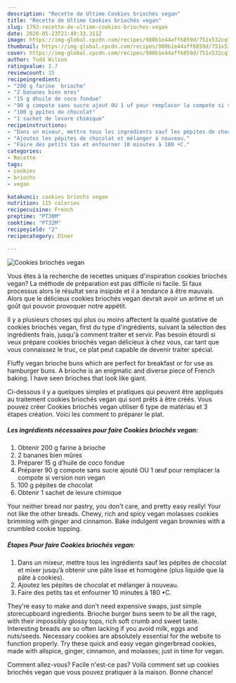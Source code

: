 ```yaml
---
description: "Recette de Ultime Cookies briochés vegan"
title: "Recette de Ultime Cookies briochés vegan"
slug: 1793-recette-de-ultime-cookies-brioches-vegan
date: 2020-05-23T21:49:33.311Z
image: https://img-global.cpcdn.com/recipes/980b1e44aff6859d/751x532cq70/cookies-brioches-vegan-photo-principale-de-la-recette.jpg
thumbnail: https://img-global.cpcdn.com/recipes/980b1e44aff6859d/751x532cq70/cookies-brioches-vegan-photo-principale-de-la-recette.jpg
cover: https://img-global.cpcdn.com/recipes/980b1e44aff6859d/751x532cq70/cookies-brioches-vegan-photo-principale-de-la-recette.jpg
author: Todd Wilson
ratingvalue: 3.7
reviewcount: 15
recipeingredient:
- "200 g farine  brioche"
- "2 bananes bien mres"
- "15 g dhuile de coco fondue"
- "90 g compote sans sucre ajout OU 1 uf pour remplacer la compote si version non vegan"
- "100 g ppites de chocolat"
- "1 sachet de levure chimique"
recipeinstructions:
- "Dans un mixeur, mettre tous les ingrédients sauf les pépites de chocolat et mixer jusqu’à obtenir une pâte lisse et homogène (plus liquide que la pâte à cookies)."
- "Ajoutez les pépites de chocolat et mélanger à nouveau."
- "Faire des petits tas et enfourner 10 minutes à 180 •C."
categories:
- Recette
tags:
- cookies
- briochs
- vegan

katakunci: cookies briochs vegan 
nutrition: 115 calories
recipecuisine: French
preptime: "PT30M"
cooktime: "PT32M"
recipeyield: "2"
recipecategory: Dîner

---
```



![Cookies briochés vegan](https://img-global.cpcdn.com/recipes/980b1e44aff6859d/751x532cq70/cookies-brioches-vegan-photo-principale-de-la-recette.jpg)

Vous êtes à la recherche de recettes uniques d'inspiration cookies briochés vegan? La méthode de préparation est pas difficile ni facile. Si faux processus alors le résultat sera insipide et il a tendance à être mauvais. Alors que le délicieux cookies briochés vegan devrait avoir un arôme et un goût qui pouvoir provoquer notre appétit.

Il y a plusieurs choses qui plus ou moins affectent la qualité gustative de cookies briochés vegan, first du type d'ingrédients, suivant la sélection des ingrédients frais, jusqu'à comment traiter et servir. Pas besoin étourdi si veux prépare cookies briochés vegan délicieux à chez vous, car tant que vous connaissez le truc, ce plat peut capable de devenir traiter spécial.

Fluffy vegan brioche buns which are perfect for breakfast or for use as hamburger buns. A brioche is an enigmatic and diverse piece of French baking. I have seen brioches that look like giant.


Ci-dessous il y a quelques simples et pratiques qui peuvent être appliqués au traitement cookies briochés vegan qui sont prêts à être créés. Vous pouvez créer Cookies briochés vegan utiliser 6 type de matériau et 3 étapes création. Voici les comment to préparer le plat.

<!--inarticleads1-->

##### Les ingrédients nécessaires pour faire Cookies briochés vegan:

1. Obtenir 200 g farine à brioche
1.  2 bananes bien mûres
1. Préparer 15 g d’huile de coco fondue
1. Préparer 90 g compote sans sucre ajouté OU 1 œuf pour remplacer la compote si version non vegan
1.  100 g pépites de chocolat
1. Obtenir 1 sachet de levure chimique


Your neither bread nor pastry, you don&#39;t care, and pretty easy really! Your not like the other breads. Chewy, rich and spicy vegan molasses cookies brimming with ginger and cinnamon. Bake indulgent vegan brownies with a crumbled cookie topping. 

<!--inarticleads2-->

##### Étapes Pour faire Cookies briochés vegan:

1. Dans un mixeur, mettre tous les ingrédients sauf les pépites de chocolat et mixer jusqu’à obtenir une pâte lisse et homogène (plus liquide que la pâte à cookies).
1. Ajoutez les pépites de chocolat et mélanger à nouveau.
1. Faire des petits tas et enfourner 10 minutes à 180 •C.


They&#39;re easy to make and don&#39;t need expensive swaps, just simple storecupboard ingredients. Brioche burger buns seem to be all the rage, with their impossibly glossy tops, rich soft crumb and sweet taste. Interesting breads are so often lacking if you avoid milk, eggs and nuts/seeds. Necessary cookies are absolutely essential for the website to function properly. Try these quick and easy vegan gingerbread cookies, made with allspice, ginger, cinnamon, and molasses; just in time for vegan. 


Comment allez-vous? Facile n'est-ce pas? Voilà comment set up cookies briochés vegan que vous pouvez pratiquer à la maison. Bonne chance!
